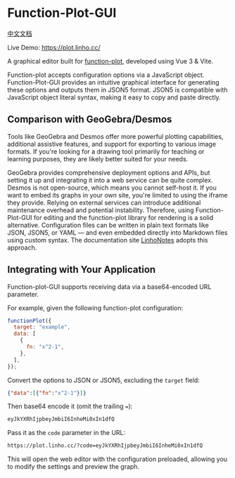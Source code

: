 # Function-Plot-GUI

[中文文档](./README_zh-CN.md)

Live Demo: <https://plot.linho.cc/>

A graphical editor built for [function-plot](https://mauriciopoppe.github.io/function-plot/), developed using Vue 3 & Vite.

Function-plot accepts configuration options via a JavaScript object. Function-Plot-GUI provides an intuitive graphical interface for generating these options and outputs them in JSON5 format. JSON5 is compatible with JavaScript object literal syntax, making it easy to copy and paste directly.

## Comparison with GeoGebra/Desmos

Tools like GeoGebra and Desmos offer more powerful plotting capabilities, additional assistive features, and support for exporting to various image formats. If you're looking for a drawing tool primarily for teaching or learning purposes, they are likely better suited for your needs.

GeoGebra provides comprehensive deployment options and APIs, but setting it up and integrating it into a web service can be quite complex. Desmos is not open-source, which means you cannot self-host it. If you want to embed its graphs in your own site, you're limited to using the iframe they provide. Relying on external services can introduce additional maintenance overhead and potential instability. Therefore, using Function-Plot-GUI for editing and the function-plot library for rendering is a solid alternative. Configuration files can be written in plain text formats like JSON, JSON5, or YAML — and even embedded directly into Markdown files using custom syntax. The documentation site [LinhoNotes](https://notes.linho.cc/) adopts this approach.

## Integrating with Your Application

Function-plot-GUI supports receiving data via a base64-encoded URL parameter.

For example, given the following function-plot configuration:

```js
functionPlot({
  target: "example",
  data: [
    {
      fn: "x^2-1",
    },
  ],
});
```

Convert the options to JSON or JSON5, excluding the `target` field:

```json
{"data":[{"fn":"x^2-1"}]}
```

Then base64 encode it (omit the trailing `=`):

```txt
eyJkYXRhIjpbeyJmbiI6InheMi0xIn1dfQ
```

Pass it as the `code` parameter in the URL:

```txt
https://plot.linho.cc/?code=eyJkYXRhIjpbeyJmbiI6InheMi0xIn1dfQ
```

This will open the web editor with the configuration preloaded, allowing you to modify the settings and preview the graph.
